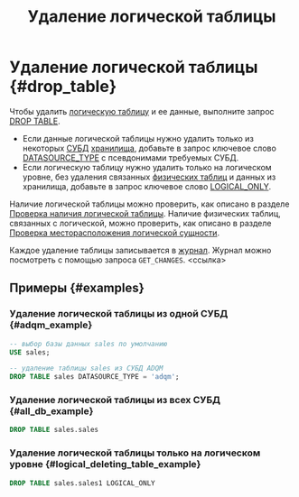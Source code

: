 ﻿---
layout: default
title: Удаление логической таблицы
nav_order: 4
parent: Управление схемой данных
grand_parent: Работа с системой
has_children: false
---

# Удаление логической таблицы {#drop_table}

Чтобы удалить [логическую таблицу](../../../overview/main_concepts/logical_table/logical_table.md) 
и ее данные, выполните запрос [DROP TABLE](../../../reference/sql_plus_requests/DROP_TABLE/DROP_TABLE.md).

* Если данные логической таблицы нужно удалить только из некоторых [СУБД](../../../introduction/supported_DBMS/supported_DBMS.md)
  [хранилища](../../../overview/main_concepts/data_storage/data_storage.md), добавьте в запрос ключевое слово
  [DATASOURCE_TYPE](../../../reference/sql_plus_requests/DROP_TABLE/DROP_TABLE.md#datasource_type) с псевдонимами
  требуемых СУБД.
* Если логическую таблицу нужно удалить только на логическом уровне, без
  удаления связанных [физических таблиц](../../../overview/main_concepts/physical_table/physical_table.md) и 
  данных из хранилища, добавьте в запрос ключевое слово
  [LOGICAL_ONLY](../../../reference/sql_plus_requests/DROP_TABLE/DROP_TABLE.md#logical_only).

Наличие логической таблицы можно проверить, как описано в разделе 
[Проверка наличия логической таблицы](../entity_presence_check/entity_presence_check.md#table_check). Наличие
физических таблиц, связанных с логической, можно проверить, как описано в разделе 
[Проверка месторасположения логической сущности](../../../working_with_system/other_features/datasource_check/datasource_check.md).

Каждое удаление таблицы записывается в 
[журнал](../../../overview/main_concepts/changelog/changelog.md). Журнал 
можно посмотреть с помощью запроса `GET_CHANGES`. <ссылка>

## Примеры {#examples}

### Удаление логической таблицы из одной СУБД {#adqm_example}

```sql
-- выбор базы данных sales по умолчанию
USE sales;

-- удаление таблицы sales из СУБД ADQM
DROP TABLE sales DATASOURCE_TYPE = 'adqm';
```

### Удаление логической таблицы из всех СУБД {#all_db_example}

```sql
DROP TABLE sales.sales
```

### Удаление логической таблицы только на логическом уровне {#logical_deleting_table_example}

```sql
DROP TABLE sales.sales1 LOGICAL_ONLY
```